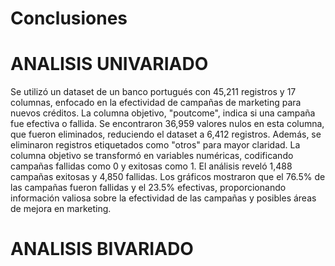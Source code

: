 # Conclusiones 

# ANALISIS UNIVARIADO 

Se utilizó un dataset de un banco portugués con 45,211 registros y 17 columnas, enfocado en la efectividad de campañas de marketing para nuevos créditos. La columna objetivo, "poutcome", indica si una campaña fue efectiva o fallida. Se encontraron 36,959 valores nulos en esta columna, que fueron eliminados, reduciendo el dataset a 6,412 registros. Además, se eliminaron registros etiquetados como "otros" para mayor claridad. La columna objetivo se transformó en variables numéricas, codificando campañas fallidas como 0 y exitosas como 1. El análisis reveló 1,488 campañas exitosas y 4,850 fallidas. Los gráficos mostraron que el 76.5% de las campañas fueron fallidas y el 23.5% efectivas, proporcionando información valiosa sobre la efectividad de las campañas y posibles áreas de mejora en marketing.


# ANALISIS BIVARIADO



